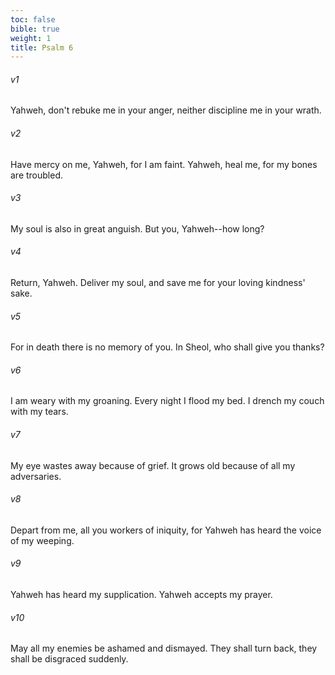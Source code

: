 ```yaml
---
toc: false
bible: true
weight: 1
title: Psalm 6
---
```




###### v1 
Yahweh, don't rebuke me in your anger, neither discipline me in your wrath. 

###### v2 
Have mercy on me, Yahweh, for I am faint. Yahweh, heal me, for my bones are troubled. 

###### v3 
My soul is also in great anguish. But you, Yahweh--how long? 

###### v4 
Return, Yahweh. Deliver my soul, and save me for your loving kindness' sake. 

###### v5 
For in death there is no memory of you. In Sheol, who shall give you thanks? 

###### v6 
I am weary with my groaning. Every night I flood my bed. I drench my couch with my tears. 

###### v7 
My eye wastes away because of grief. It grows old because of all my adversaries. 

###### v8 
Depart from me, all you workers of iniquity, for Yahweh has heard the voice of my weeping. 

###### v9 
Yahweh has heard my supplication. Yahweh accepts my prayer. 

###### v10 
May all my enemies be ashamed and dismayed. They shall turn back, they shall be disgraced suddenly.

